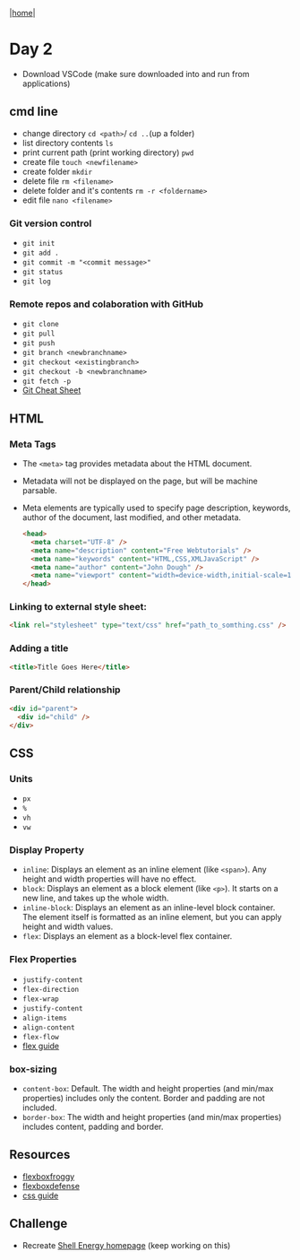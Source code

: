 |[home](../README.md)|

# Day 2

- Download VSCode (make sure downloaded into and run from applications)

## cmd line

- change directory `cd <path>`/ `cd ..`(up a folder)
- list directory contents `ls`
- print current path (print working directory) `pwd`
- create file `touch <newfilename>`
- create folder `mkdir`
- delete file `rm <filename>`
- delete folder and it's contents `rm -r <foldername>`
- edit file `nano <filename>`

### Git version control

- `git init`
- `git add .`
- `git commit -m "<commit message>"`
- `git status`
- `git log`

### Remote repos and colaboration with GitHub

- `git clone`
- `git pull`
- `git push`
- `git branch <newbranchname>`
- `git checkout <existingbranch>`
- `git checkout -b <newbranchname>`
- `git fetch -p`
- [Git Cheat Sheet](../resources/atlassian-git-cheatsheet.pdf)

## HTML

### Meta Tags

- The `<meta>` tag provides metadata about the HTML document.
- Metadata will not be displayed on the page, but will be machine parsable.
- Meta elements are typically used to specify page description, keywords, author of the document, last modified, and other metadata.

  ```html
  <head>
    <meta charset="UTF-8" />
    <meta name="description" content="Free Webtutorials" />
    <meta name="keywords" content="HTML,CSS,XMLJavaScript" />
    <meta name="author" content="John Dough" />
    <meta name="viewport" content="width=device-width,initial-scale=1.0" />
  </head>
  ```

### Linking to external style sheet:

```html
<link rel="stylesheet" type="text/css" href="path_to_somthing.css" />
```

### Adding a title

```html
<title>Title Goes Here</title>
```

### Parent/Child relationship

```html
<div id="parent">
  <div id="child" />
</div>
```

## CSS

### Units

- `px`
- `%`
- `vh`
- `vw`

### Display Property

- `inline`: Displays an element as an inline element (like `<span>`). Any height and width properties will have no effect.
- `block`: Displays an element as a block element (like `<p>`). It starts on a new line, and takes up the whole width.
- `inline-block`: Displays an element as an inline-level block container. The element itself is formatted as an inline element, but you can apply height and width values.
- `flex`: Displays an element as a block-level flex container.

### Flex Properties

- `justify-content`
- `flex-direction`
- `flex-wrap`
- `justify-content`
- `align-items`
- `align-content`
- `flex-flow`
- [flex guide](https://css-tricks.com/snippets/css/a-guide-to-flexbox/)

### box-sizing

- `content-box`: Default. The width and height properties (and min/max properties) includes only the content. Border and padding are not included.
- `border-box`: The width and height properties (and min/max properties) includes content, padding and border.

## Resources

- [flexboxfroggy](http://flexboxfroggy.com/)
- [flexboxdefense](http://www.flexboxdefense.com/)
- [css guide](https://cssreference.io/)

## Challenge

- Recreate [Shell Energy homepage](https://www.shellenergy.co.uk) (keep working on this)

